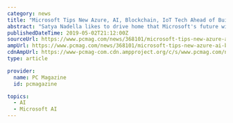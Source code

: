 ```yaml
---
category: news
title: "Microsoft Tips New Azure, AI, Blockchain, IoT Tech Ahead of Build"
abstract: "Satya Nadella likes to drive home that Microsoft's future will be built upon the \"intelligent cloud and intelligent edge.\" In advance of its annual Build developer conference next week, the tech giant laid out its next steps of that vision across the key ..."
publishedDateTime: 2019-05-02T21:12:00Z
sourceUrl: https://www.pcmag.com/news/368101/microsoft-tips-new-azure-ai-blockchain-iot-tech-ahead-of
ampUrl: https://www.pcmag.com/news/368101/microsoft-tips-new-azure-ai-blockchain-iot-tech-ahead-of?amp=1
cdnAmpUrl: https://www-pcmag-com.cdn.ampproject.org/c/s/www.pcmag.com/news/368101/microsoft-tips-new-azure-ai-blockchain-iot-tech-ahead-of?amp=1
type: article

provider:
  name: PC Magazine
  id: pcmagazine

topics:
  - AI
  - Microsoft AI
---
```

